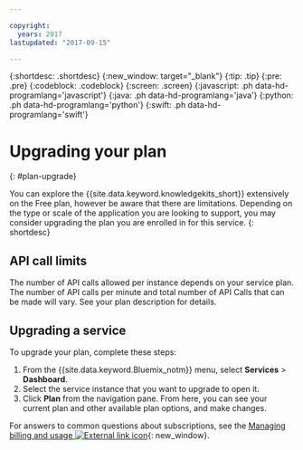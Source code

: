 ```yaml
---

copyright:
  years: 2017
lastupdated: "2017-09-15"

---
```


{:shortdesc: .shortdesc}
{:new_window: target="_blank"}
{:tip: .tip}
{:pre: .pre}
{:codeblock: .codeblock}
{:screen: .screen}
{:javascript: .ph data-hd-programlang='javascript'}
{:java: .ph data-hd-programlang='java'}
{:python: .ph data-hd-programlang='python'}
{:swift: .ph data-hd-programlang='swift'}

# Upgrading your plan
{: #plan-upgrade}

You can explore the {{site.data.keyword.knowledgekits_short}} extensively on the Free plan, however be aware that there are limitations. Depending on the type or scale of the application you are looking to support, you may consider upgrading the plan you are enrolled in for this service.
{: shortdesc}

## API call limits

The number of API calls allowed per instance depends on your service plan. The number of API calls per minute and total number of API Calls that can be made will vary. See your plan description for details.

## Upgrading a service

To upgrade your plan, complete these steps:

1.  From the {{site.data.keyword.Bluemix_notm}} menu, select **Services** > **Dashboard**.
1.  Select the service instance that you want to upgrade to open it.
1.  Click **Plan** from the navigation pane.
   From here, you can see your current plan and other available plan options, and make changes.

For answers to common questions about subscriptions, see the [Managing billing and usage ![External link icon](../../icons/launch-glyph.svg "External link icon")](/docs/pricing/index.html){: new_window}.
